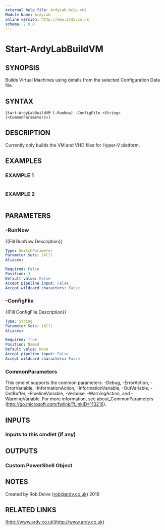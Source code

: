 ```yaml
---
external help file: ArdyLab-help.xml
Module Name: ArdyLab
online version: http://www.ardy.co.uk
schema: 2.0.0
---
```


# Start-ArdyLabBuildVM

## SYNOPSIS
Builds Virtual Machines using details from the selected Configuration Data file.

## SYNTAX

```
Start-ArdyLabBuildVM [-RunNow] -ConfigFile <String> [<CommonParameters>]
```

## DESCRIPTION
Currently only builds the VM and VHD files for Hyper-V platform.

## EXAMPLES

### EXAMPLE 1
```

```

### EXAMPLE 2
```

```

## PARAMETERS

### -RunNow
{{Fill RunNow Description}}

```yaml
Type: SwitchParameter
Parameter Sets: (All)
Aliases:

Required: False
Position: 3
Default value: False
Accept pipeline input: False
Accept wildcard characters: False
```

### -ConfigFile
{{Fill ConfigFile Description}}

```yaml
Type: String
Parameter Sets: (All)
Aliases:

Required: True
Position: Named
Default value: None
Accept pipeline input: False
Accept wildcard characters: False
```

### CommonParameters
This cmdlet supports the common parameters: -Debug, -ErrorAction, -ErrorVariable, -InformationAction, -InformationVariable, -OutVariable, -OutBuffer, -PipelineVariable, -Verbose, -WarningAction, and -WarningVariable.
For more information, see about_CommonParameters (http://go.microsoft.com/fwlink/?LinkID=113216).

## INPUTS

### Inputs to this cmdlet (if any)

## OUTPUTS

### Custom PowerShell Object

## NOTES
Created by Rob Delve (rob@ardy.co.uk) 2016

## RELATED LINKS

[http://www.ardy.co.uk](http://www.ardy.co.uk)

